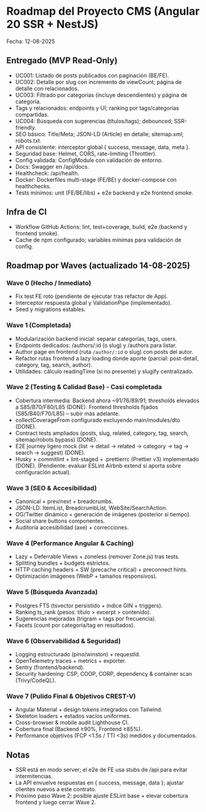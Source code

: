 # Roadmap del Proyecto CMS (Angular 20 SSR + NestJS)

Fecha: 12-08-2025

## Entregado (MVP Read-Only)

- UC001: Listado de posts publicados con paginación (BE/FE).
- UC002: Detalle por slug con incremento de viewCount; página de detalle con relacionados.
- UC003: Filtrado por categorías (incluye descendientes) y página de categoría.
- Tags y relacionados: endpoints y UI; ranking por tags/categorías compartidas.
- UC004: Búsqueda con sugerencias (títulos/tags); debounced; SSR-friendly.
- SEO básico: Title/Meta; JSON-LD (Article) en detalle; sitemap.xml; robots.txt.
- API consistente: interceptor global { success, message, data, meta }.
- Seguridad base: Helmet, CORS, rate-limiting (Throttler).
- Config validada: ConfigModule con validación de entorno.
- Docs: Swagger en /api/docs.
- Healthcheck: /api/health.
- Docker: Dockerfiles multi-stage (FE/BE) y docker-compose con healthchecks.
- Tests mínimos: unit (FE/BE/libs) + e2e backend y e2e frontend smoke.

## Infra de CI

- Workflow GitHub Actions: lint, test+coverage, build, e2e (backend y frontend smoke).
- Cache de npm configurado; variables mínimas para validación de config.

## Roadmap por Waves (actualizado 14-08-2025)

### Wave 0 (Hecho / Inmediato)

- Fix test FE roto (pendiente de ejecutar tras refactor de App).
- Interceptor respuesta global y ValidationPipe (implementado).
- Seed y migrations estables.

### Wave 1 (Completada)

- Modularización backend inicial: separar categorías, tags, users.
- Endpoints dedicados: /authors/:id (o slug) y /authors para listar.
- Author page en frontend (ruta `/author/:id` o slug) con posts del autor.
- Refactor rutas frontend a lazy loading donde aporte (parcial: post-detail, category, tag, search, author).
- Utilidades: cálculo readingTime (si no presente) y slugify centralizado.

### Wave 2 (Testing & Calidad Base) - Casi completada

- Cobertura intermedia: Backend ahora ~91/76/89/91; thresholds elevados a S85/B70/F80/L85 (DONE). Frontend thresholds fijados (S85/B40/F70/L85) – subir más adelante.
- collectCoverageFrom configurado excluyendo main/modules/dto (DONE).
- Contract tests ampliados (posts, slug, related, category, tag, search, sitemap/robots bypass) (DONE).
- E2E journey ligero mock (list -> detail -> related -> category -> tag -> search -> suggest) (DONE).
- Husky + commitlint + lint-staged + .prettierrc (Prettier v3) implementado (DONE). (Pendiente: evaluar ESLint Airbnb extend si aporta sobre configuración actual).

### Wave 3 (SEO & Accesibilidad)

- Canonical + prev/next + breadcrumbs.
- JSON-LD: ItemList, BreadcrumbList, WebSite/SearchAction.
- OG/Twitter dinámico + generación de imágenes (posterior si tiempo).
- Social share buttons componentes.
- Auditoría accesibilidad (axe) + correcciones.

### Wave 4 (Performance Angular & Caching)

- Lazy + Deferrable Views + zoneless (remover Zone.js) tras tests.
- Splitting bundles + budgets estrictos.
- HTTP caching headers + SW (precache critical) + preconnect hints.
- Optimización imágenes (WebP + tamaños responsivos).

### Wave 5 (Búsqueda Avanzada)

- Postgres FTS (tsvector persistido + índice GIN + triggers).
- Ranking ts_rank (pesos: título > excerpt > contenido).
- Sugerencias mejoradas (trigram + tags por frecuencia).
- Facets (count por categoría/tag en resultados).

### Wave 6 (Observabilidad & Seguridad)

- Logging estructurado (pino/winston) + requestId.
- OpenTelemetry traces + metrics + exporter.
- Sentry (frontend/backend).
- Security hardening: CSP, COOP, CORP, dependency & container scan (Trivy/CodeQL).

### Wave 7 (Pulido Final & Objetivos CREST-V)

- Angular Material + design tokens integrados con Tailwind.
- Skeleton loaders + estados vacíos uniformes.
- Cross-browser & mobile audit Lighthouse CI.
- Cobertura final (Backend ≥90%, Frontend ≥85%).
- Performance objetivos (FCP <1.5s / TTI <3s) medidos y documentados.

## Notas

- SSR está en modo server; el e2e de FE usa stubs de /api para evitar intermitencias.
- La API envuelve respuestas en { success, message, data }; ajustar clientes nuevos a este contrato.
- Próximo paso Wave 2: posible ajuste ESLint base + elevar cobertura frontend y luego cerrar Wave 2.
